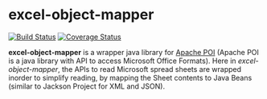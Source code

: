 excel-object-mapper
===================

[![Build Status](https://travis-ci.org/millij/excel-object-mapper.svg?branch=master)](https://travis-ci.org/millij/excel-object-mapper)
[![Coverage Status](https://coveralls.io/repos/github/millij/excel-object-mapper/badge.svg?branch=master)](https://coveralls.io/github/millij/excel-object-mapper?branch=master)


**excel-object-mapper** is a wrapper java library for [Apache POI](https://poi.apache.org/) (Apache POI is a java library with API to access Microsoft Office Formats). Here in *excel-object-mapper*, the APIs to read Microsoft spread sheets are wrapped inorder to simplify reading, by mapping the Sheet contents to Java Beans (similar to Jackson Project for XML and JSON).



 
